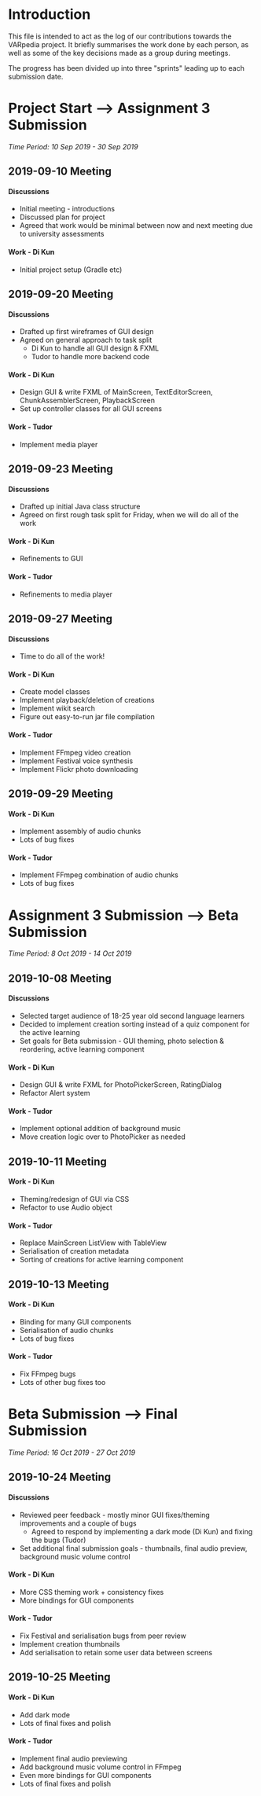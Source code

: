 # Introduction

This file is intended to act as the log of our contributions towards the VARpedia project. It briefly summarises the work done by each person, as well as some of the key decisions made as a group during meetings.

The progress has been divided up into three "sprints" leading up to each submission date.

# Project Start --> Assignment 3 Submission

*Time Period: 10 Sep 2019 - 30 Sep 2019*

## 2019-09-10 Meeting
#### Discussions
* Initial meeting - introductions
* Discussed plan for project
* Agreed that work would be minimal between now and next meeting due to university assessments

#### Work - Di Kun
* Initial project setup (Gradle etc)

## 2019-09-20 Meeting
#### Discussions
* Drafted up first wireframes of GUI design
* Agreed on general approach to task split
    * Di Kun to handle all GUI design & FXML
    * Tudor to handle more backend code

#### Work - Di Kun
* Design GUI & write FXML of MainScreen, TextEditorScreen, ChunkAssemblerScreen, PlaybackScreen
* Set up controller classes for all GUI screens

#### Work - Tudor
* Implement media player

## 2019-09-23 Meeting
#### Discussions
* Drafted up initial Java class structure
* Agreed on first rough task split for Friday, when we will do all of the work

#### Work - Di Kun
* Refinements to GUI

#### Work - Tudor
* Refinements to media player

## 2019-09-27 Meeting
#### Discussions
* Time to do all of the work!

#### Work - Di Kun
* Create model classes
* Implement playback/deletion of creations
* Implement wikit search
* Figure out easy-to-run jar file compilation

#### Work - Tudor
* Implement FFmpeg video creation
* Implement Festival voice synthesis
* Implement Flickr photo downloading

## 2019-09-29 Meeting

#### Work - Di Kun
* Implement assembly of audio chunks
* Lots of bug fixes

#### Work - Tudor
* Implement FFmpeg combination of audio chunks
* Lots of bug fixes

# Assignment 3 Submission --> Beta Submission

*Time Period: 8 Oct 2019 - 14 Oct 2019*

## 2019-10-08 Meeting
#### Discussions
* Selected target audience of 18-25 year old second language learners
* Decided to implement creation sorting instead of a quiz component for the active learning
* Set goals for Beta submission - GUI theming, photo selection & reordering, active learning component

#### Work - Di Kun
* Design GUI & write FXML for PhotoPickerScreen, RatingDialog
* Refactor Alert system

#### Work - Tudor
* Implement optional addition of background music
* Move creation logic over to PhotoPicker as needed

## 2019-10-11 Meeting

#### Work - Di Kun
* Theming/redesign of GUI via CSS
* Refactor to use Audio object

#### Work - Tudor
* Replace MainScreen ListView with TableView
* Serialisation of creation metadata
* Sorting of creations for active learning component

## 2019-10-13 Meeting

#### Work - Di Kun
* Binding for many GUI components
* Serialisation of audio chunks
* Lots of bug fixes

#### Work - Tudor
* Fix FFmpeg bugs
* Lots of other bug fixes too

# Beta Submission --> Final Submission

*Time Period: 16 Oct 2019 - 27 Oct 2019*

## 2019-10-24 Meeting
#### Discussions
* Reviewed peer feedback - mostly minor GUI fixes/theming improvements and a couple of bugs
    * Agreed to respond by implementing a dark mode (Di Kun) and fixing the bugs (Tudor)
* Set additional final submission goals - thumbnails, final audio preview, background music volume control

#### Work - Di Kun
* More CSS theming work + consistency fixes
* More bindings for GUI components

#### Work - Tudor
* Fix Festival and serialisation bugs from peer review
* Implement creation thumbnails
* Add serialisation to retain some user data between screens

## 2019-10-25 Meeting

#### Work - Di Kun
* Add dark mode
* Lots of final fixes and polish

#### Work - Tudor
* Implement final audio previewing
* Add background music volume control in FFmpeg
* Even more bindings for GUI components
* Lots of final fixes and polish